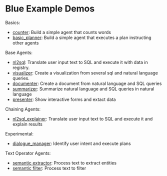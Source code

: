 # Blue Example Demos

Basics:
* [counter](counter): Build a simple agent that counts words 
* [basic_planner](basic_planner): Build a simple agent that executes a plan instructing other agents

Base Agents:
* [nl2sql](nl2sql): Translate user input text to SQL and execute it with data in registry.
* [visualizer](visualizer): Create a visualization from several sql and natural language queries.
* [documenter](documenter): Create a document from natural language and SQL queries
* [summarizer](summarizer): Summarize natural language and SQL queries in natural language
* [presenter](presenter): Show interactive forms and extact data

Chaining Agents:
* [nl2sql_explainer](nl2sql_explainer): Translate user input text to SQL and execute it and explain results 


Experimental:
* [dialogue_manager](dialogue_manager): Identify user intent and execute plans

Text Operator Agents:
* [semantic extractor](semantic_extractor): Process text to extract entities
* [semantic filter](semantic_filter): Process text to filter 
